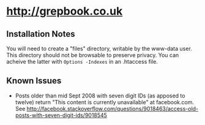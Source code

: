 <http://grepbook.co.uk>
=======================

Installation Notes
------------------

You will need to create a "files" directory, writable by the www-data user. 
This directory should not be browsable to preserve privacy. You can acheive
the latter with `Options -Indexes` in an .htaccess file.

Known Issues
------------

* Posts older than mid Sept 2008 with seven digit IDs (as apposed to twelve) 
  return "This content is currently unavailable" at facebook.com. See
  <http://facebook.stackoverflow.com/questions/9018463/access-old-posts-with-seven-digit-ids/9018545>
